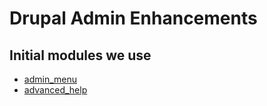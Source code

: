 Drupal Admin Enhancements
=========================

Initial modules we use
----------------------

* [admin_menu](https://drupal.org/project/admin_menu)
* [advanced_help](https://drupal.org/project/advanced_help)
